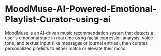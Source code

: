 # MoodMuse-AI-Powered-Emotional-Playlist-Curator-using-ai
MoodMuse is an AI-driven music recommendation system that detects a user's emotional state in real time using facial expression analysis, voice tone, and textual input (like messages or journal entries), then curates personalized playlists to either match or elevate their mood.
